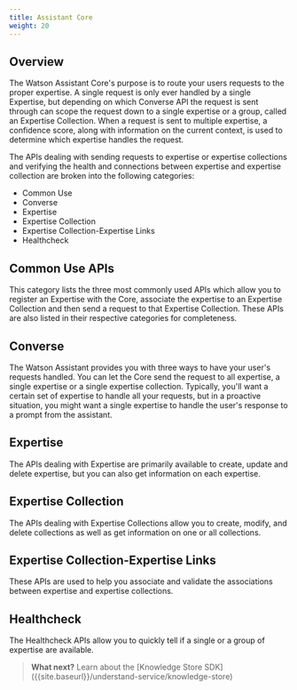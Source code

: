 ```yaml
---
title: Assistant Core
weight: 20
---
```


## Overview

The Watson Assistant Core's purpose is to route your users requests to the proper expertise.  A single request is only ever handled by a single Expertise, but depending on which Converse API the request is sent through can scope the request down to a single expertise or a group, called an Expertise Collection.  When a request is sent to multiple expertise, a confidence score, along with information on the current context, is used to determine which expertise handles the request.

The APIs dealing with sending requests to expertise or expertise collections and verifying the health and connections between expertise and expertise collection are broken into the following categories:

* Common Use
* Converse
* Expertise
* Expertise Collection
* Expertise Collection-Expertise Links
* Healthcheck

## Common Use APIs

This category lists the three most commonly used APIs which allow you to register an Expertise with the Core, associate the expertise to an Expertise Collection and then send a request to that Expertise Collection. These APIs are also listed in their respective categories for completeness.

## Converse

The Watson Assistant provides you with three ways to have your user's requests handled.  You can let the Core send the request to all expertise, a single expertise or a single expertise collection.  Typically, you'll want a certain set of expertise to handle all your requests, but in a proactive situation, you might want a single expertise to handle the user's response to a prompt from the assistant.

## Expertise

The APIs dealing with Expertise are primarily available to create, update and delete expertise, but you can also get information on each expertise.

## Expertise Collection

The APIs dealing with Expertise Collections allow you to create, modify, and delete collections as well as get information on one or all collections.

## Expertise Collection-Expertise Links

These APIs are used to help you associate and validate the associations between expertise and expertise collections.

## Healthcheck

The Healthcheck APIs allow you to quickly tell if a single or a group of expertise are available.


>**What next?**  Learn about the [Knowledge Store SDK] ({{site.baseurl}}/understand-service/knowledge-store)
